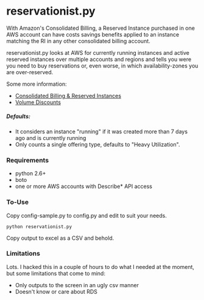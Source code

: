# reservationist.py
With Amazon's Consolidated Billing, a Reserved Instance purchased in one AWS account can have costs savings benefits applied to an instance matching the RI in any other consolidated billing account.

reservationist.py looks at AWS for currently running instances and active reserved instances over multiple accounts and regions and tells you were you need to buy reservations or, even worse, in which availability-zones you are over-reserved.

Some more information:
* [Consolidated Billing & Reserved Instances](http://docs.amazonwebservices.com/awsaccountbilling/latest/about/consolidatedbilling.html#consolidatedbilling-ec2)
* [Volume Discounts](http://docs.aws.amazon.com/awsaccountbilling/latest/about/consolidatedbilling.html#useconsolidatedbilling-discounts)

##### Defaults:
* It considers an instance "running" if it was created more than 7 days ago and is currently running
* Only counts a single offering type, defaults to "Heavy Utilization".

### Requirements
* python 2.6+
* boto
* one or more AWS accounts with Describe* API access

### To-Use
Copy config-sample.py to config.py and edit to suit your needs.

    python reservationist.py

Copy output to excel as a CSV and behold.

### Limitations
Lots. I hacked this in a couple of hours to do what I needed at the moment, but some limitations that come to mind:
* Only outputs to the screen in an ugly csv manner
* Doesn't know or care about RDS
